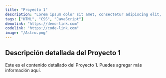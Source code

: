 ```yaml
---
title: "Proyecto 1"
description: "Lorem ipsum dolor sit amet, consectetur adipiscing elit, sed do eiusmod tempor incididunt ut labore et dolore magna aliqua."
tags: ["HTML", "CSS", "JavaScript"]
demolink: "https://demo-link.com"
codelink: "https://code-link.com"
image: "/Astro.png"
---
```


## Descripción detallada del Proyecto 1

Este es el contenido detallado del Proyecto 1. Puedes agregar más información aquí.